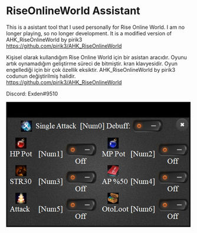 # RiseOnlineWorld Assistant

This is a asistant tool that I used personally for Rise Online World. 
I am no longer playing, so no longer development.
It is a modified version of AHK_RiseOnlineWorld by pirik3
https://github.com/pirik3/AHK_RiseOnlineWorld



Kişisel olarak kullandığım Rise Online World için bir asistan aracıdır.
Oyunu artık oynamadığım geliştirme süreci de bitmiştir.
kran klavyesidir. Oyun engellediği için bir çok özellik eksiktir.
AHK_RiseOnlineWorld by pirik3 codunun değiştirilmiş halidir.
https://github.com/pirik3/AHK_RiseOnlineWorld



Discord: Exden#9510



![alt text](https://github.com/Exdena/Rise-Online-World-Assistant/blob/main/RiseOnlineWorldAssistant.jpg?raw=true)
